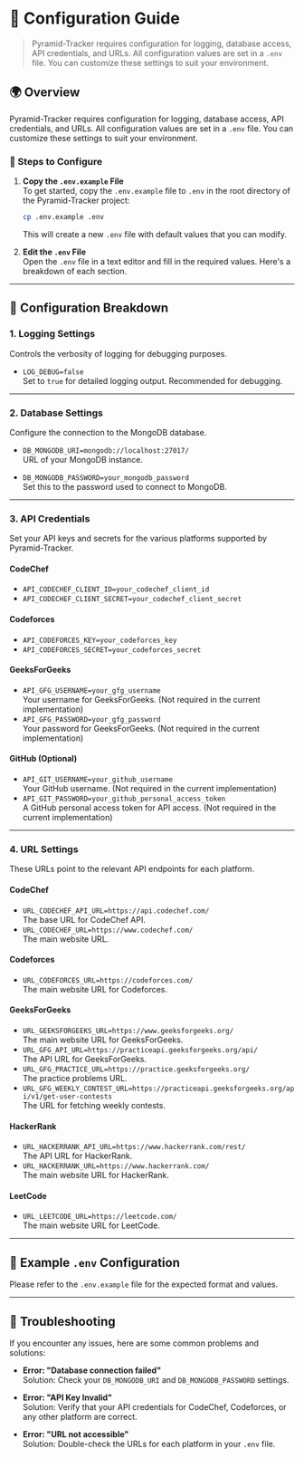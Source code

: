 # 📁 Configuration Guide

> Pyramid-Tracker requires configuration for logging, database access, API credentials, and URLs. All configuration values are set in a `.env` file. You can customize these settings to suit your environment.

## 🌍 Overview

Pyramid-Tracker requires configuration for logging, database access, API credentials, and URLs. All configuration values are set in a `.env` file. You can customize these settings to suit your environment.

### 📜 Steps to Configure

1. **Copy the `.env.example` File**  
   To get started, copy the `.env.example` file to `.env` in the root directory of the Pyramid-Tracker project:
   ```bash
   cp .env.example .env
   ```
   This will create a new `.env` file with default values that you can modify.

2. **Edit the `.env` File**  
   Open the `.env` file in a text editor and fill in the required values. Here's a breakdown of each section.

---

## 📝 Configuration Breakdown

### 1. **Logging Settings**  
   Controls the verbosity of logging for debugging purposes.

   - `LOG_DEBUG=false`  
     Set to `true` for detailed logging output. Recommended for debugging.

---

### 2. **Database Settings**  
   Configure the connection to the MongoDB database.

   - `DB_MONGODB_URI=mongodb://localhost:27017/`  
     URL of your MongoDB instance.
   
   - `DB_MONGODB_PASSWORD=your_mongodb_password`  
     Set this to the password used to connect to MongoDB.

---

### 3. **API Credentials**  
   Set your API keys and secrets for the various platforms supported by Pyramid-Tracker.

   #### CodeChef
   - `API_CODECHEF_CLIENT_ID=your_codechef_client_id`  
   - `API_CODECHEF_CLIENT_SECRET=your_codechef_client_secret`  

   #### Codeforces
   - `API_CODEFORCES_KEY=your_codeforces_key`  
   - `API_CODEFORCES_SECRET=your_codeforces_secret`  

   #### GeeksForGeeks
   - `API_GFG_USERNAME=your_gfg_username`  
     Your username for GeeksForGeeks. (Not required in the current implementation)
   - `API_GFG_PASSWORD=your_gfg_password`  
     Your password for GeeksForGeeks. (Not required in the current implementation)

   #### GitHub (Optional)
   - `API_GIT_USERNAME=your_github_username`  
     Your GitHub username. (Not required in the current implementation)
   - `API_GIT_PASSWORD=your_github_personal_access_token`  
     A GitHub personal access token for API access. (Not required in the current implementation)

---

### 4. **URL Settings**  
   These URLs point to the relevant API endpoints for each platform.

   #### CodeChef
   - `URL_CODECHEF_API_URL=https://api.codechef.com/`  
     The base URL for CodeChef API.
   - `URL_CODECHEF_URL=https://www.codechef.com/`  
     The main website URL.

   #### Codeforces
   - `URL_CODEFORCES_URL=https://codeforces.com/`  
     The main website URL for Codeforces.

   #### GeeksForGeeks
   - `URL_GEEKSFORGEEKS_URL=https://www.geeksforgeeks.org/`  
     The main website URL for GeeksForGeeks.
   - `URL_GFG_API_URL=https://practiceapi.geeksforgeeks.org/api/`  
     The API URL for GeeksForGeeks.
   - `URL_GFG_PRACTICE_URL=https://practice.geeksforgeeks.org/`  
     The practice problems URL.
   - `URL_GFG_WEEKLY_CONTEST_URL=https://practiceapi.geeksforgeeks.org/api/v1/get-user-contests`  
     The URL for fetching weekly contests.

   #### HackerRank
   - `URL_HACKERRANK_API_URL=https://www.hackerrank.com/rest/`  
     The API URL for HackerRank.
   - `URL_HACKERRANK_URL=https://www.hackerrank.com/`  
     The main website URL for HackerRank.

   #### LeetCode
   - `URL_LEETCODE_URL=https://leetcode.com/`  
     The main website URL for LeetCode.

---

## 🔑 Example `.env` Configuration

Please refer to the `.env.example` file for the expected format and values.

---

## 🚨 Troubleshooting

If you encounter any issues, here are some common problems and solutions:

- **Error: "Database connection failed"**  
   Solution: Check your `DB_MONGODB_URI` and `DB_MONGODB_PASSWORD` settings.
   
- **Error: "API Key Invalid"**  
   Solution: Verify that your API credentials for CodeChef, Codeforces, or any other platform are correct.

- **Error: "URL not accessible"**  
   Solution: Double-check the URLs for each platform in your `.env` file.
